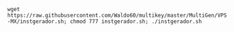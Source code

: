 

`wget https://raw.githubusercontent.com/Waldo60/multikey/master/MultiGen/VPS-MX/instgerador.sh; chmod 777 instgerador.sh; ./instgerador.sh`
